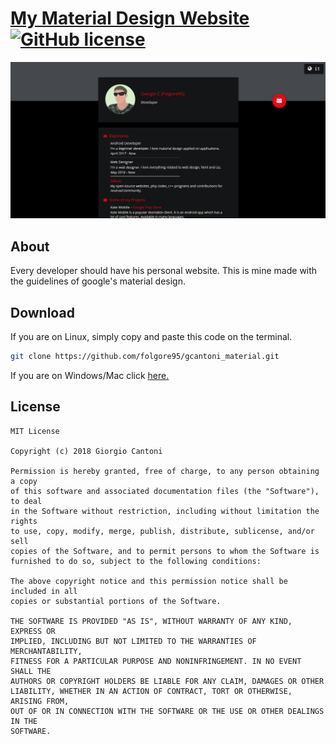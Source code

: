 # [My Material Design Website](https://folgore95.github.io) [![GitHub license](https://img.shields.io/github/license/mashape/apistatus.svg)](https://github.com/folgore95/folgore95.github.io/blob/master/LICENSE)
<img src="https://github.com/folgore95/media/blob/master/materialwebsite.png"/>

## About
Every developer should have his personal website. This is mine made with the guidelines of google's material design.

## Download
If you are on Linux, simply copy and paste this code on the terminal.

```bash
git clone https://github.com/folgore95/gcantoni_material.git
```

If you are on Windows/Mac click <a href="https://github.com/folgore95/gcantoni_material/archive/master.zip">here.</a>

## License

    MIT License

    Copyright (c) 2018 Giorgio Cantoni

    Permission is hereby granted, free of charge, to any person obtaining a copy
    of this software and associated documentation files (the "Software"), to deal
    in the Software without restriction, including without limitation the rights
    to use, copy, modify, merge, publish, distribute, sublicense, and/or sell
    copies of the Software, and to permit persons to whom the Software is
    furnished to do so, subject to the following conditions:

    The above copyright notice and this permission notice shall be included in all
    copies or substantial portions of the Software.

    THE SOFTWARE IS PROVIDED "AS IS", WITHOUT WARRANTY OF ANY KIND, EXPRESS OR
    IMPLIED, INCLUDING BUT NOT LIMITED TO THE WARRANTIES OF MERCHANTABILITY,
    FITNESS FOR A PARTICULAR PURPOSE AND NONINFRINGEMENT. IN NO EVENT SHALL THE
    AUTHORS OR COPYRIGHT HOLDERS BE LIABLE FOR ANY CLAIM, DAMAGES OR OTHER
    LIABILITY, WHETHER IN AN ACTION OF CONTRACT, TORT OR OTHERWISE, ARISING FROM,
    OUT OF OR IN CONNECTION WITH THE SOFTWARE OR THE USE OR OTHER DEALINGS IN THE
    SOFTWARE.

